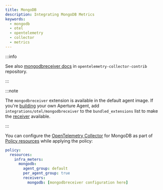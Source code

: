 ```yaml
---
title: MongoDB
description: Integrating MongoDB Metrics
keywords:
  - mongodb
  - otel
  - opentelemetry
  - collector
  - metrics
---
```


:::info

See also [mongodbreceiver docs][receiver] in `opentelemetry-collector-contrib`
repository.

:::

:::note

The `mongodbreceiver` extension is available in the default agent image. If
you're [building][build] your own Aperture Agent, add
`integrations/otel/mongodbreceiver` to the `bundled_extensions` list to make the
[receiver][receiver] available.

:::

You can configure the [OpenTelemetry Collector][opentelemetry-collector] for
MongoDB as part of [Policy resources][policy-resources] while applying the
policy:

```yaml
policy:
  resources:
    infra_meters:
      mongodb:
        agent_group: default
        per_agent_group: true
        receivers:
          mongodb: [mongodbreceiver configuration here]
```

[build]: /reference/aperturectl/build/agent/agent.md
[receiver]:
  https://github.com/open-telemetry/opentelemetry-collector-contrib/tree/main/receiver/mongodbreceiver
[opentelemetry-collector]: /reference/configuration/spec.md#telemetry-collector
[policy-resources]: /reference/configuration/spec.md#resources

